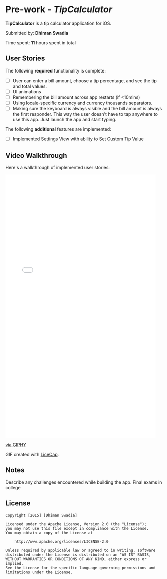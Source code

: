 # Pre-work - *TipCalculator*

**TipCalculator** is a tip calculator application for iOS.

Submitted by: **Dhiman Swadia**

Time spent: **11** hours spent in total

## User Stories

The following **required** functionality is complete:

* [ ] User can enter a bill amount, choose a tip percentage, and see the tip and total values.
* [ ] UI animations
* [ ] Remembering the bill amount across app restarts (if <10mins)
* [ ] Using locale-specific currency and currency thousands separators.
* [ ] Making sure the keyboard is always visible and the bill amount is always the first responder. This way the user doesn't have to tap anywhere to use this app. Just launch the app and start typing.

The following **additional** features are implemented:
* [ ] Implemented Settings View with ability to Set Custom Tip Value



## Video Walkthrough 

Here's a walkthrough of implemented user stories:

<iframe src="//giphy.com/embed/3o6UBlykUnioxQNq48" width="480" height="836" frameBorder="0" class="giphy-embed" allowFullScreen></iframe><p><a href="http://giphy.com/gifs/3o6UBlykUnioxQNq48">via GIPHY</a></p>


GIF created with [LiceCap](http://www.cockos.com/licecap/).

## Notes

Describe any challenges encountered while building the app.
Final exams in college

## License

    Copyright [2015] [Dhiman Swadia]

    Licensed under the Apache License, Version 2.0 (the "License");
    you may not use this file except in compliance with the License.
    You may obtain a copy of the License at

        http://www.apache.org/licenses/LICENSE-2.0

    Unless required by applicable law or agreed to in writing, software
    distributed under the License is distributed on an "AS IS" BASIS,
    WITHOUT WARRANTIES OR CONDITIONS OF ANY KIND, either express or implied.
    See the License for the specific language governing permissions and
    limitations under the License.
